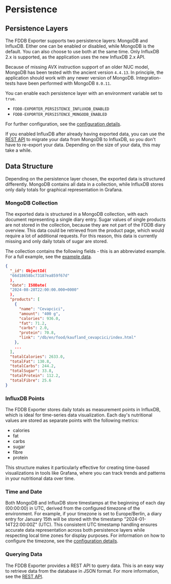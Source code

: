 # Persistence

## Persistence Layers

The FDDB Exporter supports two persistence layers: MongoDB and InfluxDB.
Either one can be enabled or disabled, while MongoDB is the default. You can also choose to use both at the same time.
Only InfluxDB 2.x is supported, as the application uses the new InfluxDB 2.x API.

Because of missing AVX instruction support of an older NUC model, MongoDB has been tested with the ancient version
`4.4.13`.
In principle, the application should work with any newer version of MongoDB. Integration-tests have been performed with
MongoDB `8.0.11`.

You can enable each persistence layer with an environment variable set to `true`.

- `FDDB-EXPORTER_PERSISTENCE_INFLUXDB_ENABLED`
- `FDDB-EXPORTER_PERSISTENCE_MONGODB_ENABLED`

For further configuration, see the [configuration details](/details/configuration.md).

If you enabled InfluxDB after already having exported data, you can use the [REST API](/details/rest-api.md) to migrate
your data from MongoDB to InfluxDB, so you don't have to re-export your data. Depending on the size of your
data, this may take a while.

## Data Structure

Depending on the persistence layer chosen, the exported data is structured differently. MongoDB contains all
data in a collection, while InfluxDB stores only daily totals for graphical representation in Grafana.

### MongoDB Collection

The exported data is structured in a MongoDB collection, with each document representing a single diary entry.
Sugar values of single products are not stored in the collection, because they are not part of the FDDB diary overview.
This data could be retrieved from the product page, which would require a lot of additional requests. For this reason,
this data is currently missing and only daily totals of sugar are stored.

The collection contains the following fields - this is an abbreviated example. For a full example, see the
[example data](https://github.com/itobey/fddb-exporter/blob/master/docs/resources/example-document.bson).

```json
{
  "_id": ObjectId(
  "66d18658bc73187ea859f67d"
  ),
  "date": ISODate(
  "2024-08-28T22:00:00.000+0000"
  ),
  "products": [
    {
      "name": "Cevapcici",
      "amount": "400 g",
      "calories": 936.0,
      "fat": 71.2,
      "carbs": 2.0,
      "protein": 70.8,
      "link": "/db/en/food/kaufland_cevapcici/index.html"
    },
    ...
  ],
  "totalCalories": 2633.0,
  "totalFat": 130.8,
  "totalCarbs": 244.2,
  "totalSugar": 33.8,
  "totalProtein": 112.2,
  "totalFibre": 25.6
}
```

### InfluxDB Points

The FDDB Exporter stores daily totals as measurement points in InfluxDB, which is ideal for time-series data
visualization. Each day's nutritional values are stored as separate points with the following metrics:

- calories
- fat
- carbs
- sugar
- fibre
- protein

This structure makes it particularly effective for creating time-based visualizations in tools like Grafana, where you
can track trends and patterns in your nutritional data over time.

### Time and Date

Both MongoDB and InfluxDB store timestamps at the beginning of each day (00:00:00) in UTC, derived from the configured
timezone of the environment. For example, if your timezone is set to Europe/Berlin, a diary entry for January 15th will
be stored with the timestamp "2024-01-14T22:00:00Z" (UTC). This consistent UTC timestamp handling ensures accurate data
representation across both persistence layers while respecting local time zones for display purposes. For information on
how to configure the timezone, see the [configuration details](/details/configuration.md).

### Querying Data

The FDDB Exporter provides a REST API to query data. This is an easy way to retrieve data from the database in JSON
format. For more information, see the [REST API](/details/rest-api.md).